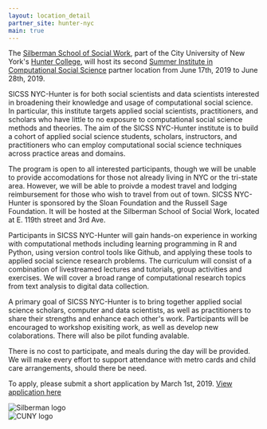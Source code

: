 ```yaml
---
layout: location_detail
partner_site: hunter-nyc
main: true
---
```


The [Silberman School of Social Work](http://sssw.hunter.cuny.edu/ssw/), part of the City University of New York's [Hunter 
College](http://www.hunter.cuny.edu/main/), will host its second [Summer Institute in Computational Social Science](https://compsocialscience.github.io/summer-institute/) partner location from June 17th, 2019 to June 28th, 2019.

SICSS NYC-Hunter is for both social scientists and data scientists interested in broadening their knowledge and usage of computational social science. 
In particular, this institute targets applied social scientists, practitioners, and scholars who have little to no exposure to computational social
science methods and theories. The aim of the SICSS NYC-Hunter institute is to build a cohort of applied social science students, scholars, 
instructors, and practitioners who can employ computational social science techniques across practice areas and domains. 

The program is open to all interested participants, though we will be unable to provide accomodations for those not already living in NYC or the tri-state area. 
However, we will be able to proivde a modest travel and lodging reimbursement for those who wish to travel from out of town. SICSS NYC-Hunter is sponsored by the Sloan Foundation and
the Russell Sage Foundation. It will be hosted at the Silberman School of Social Work, located at E. 119th street and 3rd Ave.

Participants in SICSS NYC-Hunter will gain hands-on experience in working with computational methods including learning
programming in R and Python, using version control tools like Github, and applying these tools to applied social science research 
problems. The curriculum will consist of a combination of livestreamed lectures and tutorials, group activities and exercises.
We will cover a broad range of computational research topics from text analysis to digital data collection.

A primary goal of SICSS NYC-Hunter is to bring together applied social science scholars, computer and data scientists, as well as practitioners to 
share their strengths and enhance each other's work. Participants will be encouraged to workshop exisiting work, as well as develop new colaborations. There will also be pilot funding avalable. 

There is no cost to participate, and meals during the day will be provided. We will make every effort to support attendance with metro cards and child care arrangements, should there be need. 

To apply, please submit a short application by March 1st, 2019. [View application here](apply)

<div class="row">
  <div class="col-sm-6"><img class="img-responsive" alt="Silberman logo" src="{{ site.baseurl }}{% link 2019/hunter-nyc/images/silberman_logo.png %}"></div>
  <div class="col-sm-6"><img class="img-responsive" alt="CUNY logo" src="{{ site.baseurl }}{% link 2019/hunter-nyc/images/cuny_logo.png %}"></div>
</div>
